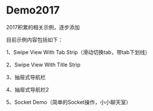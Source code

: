 # Demo2017
2017积累的相关示例，逐步添加

目前示例内容包括如下：

1、Swipe View With Tab Strip（滑动切换tab，带tab下划线）

2、Swipe View With Title Strip

3、抽屉式导航栏

4、抽屉式导航栏2

5、Socket Demo（简单的Socket操作，小小聊天室）

